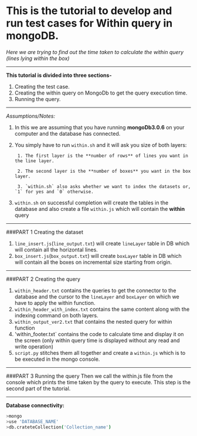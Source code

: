 # This is the tutorial to develop and run test cases for Within query in mongoDB.
_Here we are trying to find out the time taken to calculate the within query (lines lying within the box)_

***

**This tutorial is divided into three sections-**

1. Creating the test case.
2. Creating the within query on MongoDb to get the query execution time.
3. Running the query.

***

_Assumptions/Notes:_

1. In this we are assuming that you have running **mongoDb3.0.6** on your computer and the database has connected.
2. You simply have to run `within.sh` and it will ask you size of both layers:

        1. The first layer is the **number of rows** of lines you want in the line layer.
	
        2. The second layer is the **number of boxes** you want in the box layer.

        3. `within.sh` also asks whether we want to index the datasets or, `1` for yes and `0` otherwise. 

3. `within.sh` on successful completion will create the tables in the database and also create a file `within.js` which will contain the **within** query 

***

###PART 1 Creating the dataset

1. `line_insert.js`(`line_output.txt`) will create `lineLayer` table in DB which will contain all the horizontal lines.
2. `box_insert.js`(`box_output.txt`) will create `boxLayer` table in DB which will contain all the boxes on incremental size starting from origin.

***

###PART 2 Creating the query

1. `within_header.txt` contains the queries to get the connector to the database and the cursor to the `lineLayer` and `boxLayer` on which we have to apply the within function.
2. `within_header_with_index.txt` contains the same content along with the indexing command on both layers.
3. `within_output_ver2.txt` that contains the nested query for within function
4. 'within_footer.txt` contains the code to calculate time and display it on the screen (only within query time is displayed without any read and write operation)
5. `script.py` stitches them all together and create a `within.js` which is to be executed in the mongo console.

***
###PART 3 Running the query
Then we call the within.js file from the console which prints the time taken by the query to execute. This step is the second part of the tutorial.

***
**Database connectivity:**
```bash
>mongo 
>use 'DATABASE_NAME'
>db.crateteCollection('Collection_name')